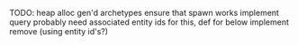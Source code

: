 TODO:
heap alloc gen'd archetypes
ensure that spawn works
implement query
    probably need associated entity ids for this, def for below
implement remove (using entity id's?)
